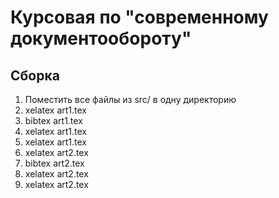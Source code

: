 # Курсовая по "современному документообороту"
## Сборка
1. Поместить все файлы из src/ в одну директорию
2. xelatex art1.tex
3. bibtex art1.tex
4. xelatex art1.tex
5. xelatex art1.tex
6. xelatex art2.tex
3. bibtex art2.tex
4. xelatex art2.tex
5. xelatex art2.tex
